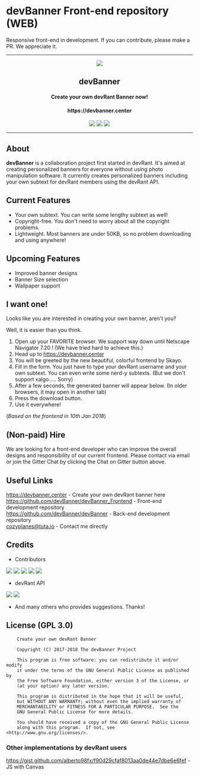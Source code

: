 # devBanner Front-end repository (WEB)
Responsive front-end in development.
If you can contribute, please make a PR. We appreciate it.

----

<p align="center"><img src="https://i.imgur.com/fHiT4OO.png"/></p> 

<h2 align="center"><b>devBanner</b></h2>
<h4 align="center">Create your own devRant Banner now!</h4>
<h4 align="center">https://devbanner.center</h4>
<p align="center">

  <img src="https://img.shields.io/github/issues-pr/devBanner/devBanner_Frontend.svg?style=for-the-badge">
  <img src="https://img.shields.io/github/issues/devBanner/devBanner_Frontend.svg?style=for-the-badge">
  <img src="https://img.shields.io/gitter/room/devBanner/devBanner.svg?style=for-the-badge">
  
</p>

----

## About
**devBanner** is a collaboration project first started in devRant. It's aimed at creating personalized banners for everyone without using photo manipulation software. It currently creates personalized banners including your own subtext for devRant members using the devRant API.

## Current Features
- Your own subtext. You can write some lengthy subtext as well!
- Copyright-free. You don't need to worry about all the copyright problems.
- Lightweight. Most banners are under 50KB, so no problem downloading and using anywhere!

## Upcoming Features
- Improved banner designs
- Banner Size selection
- Wallpaper support

## I want one!
Looks like you are interested in creating your own banner, aren't you?

Well, it is easier than you think.

1. Open up your FAVORITE browser. We support way down until Netscape Navigator 7.20 ! (We have tried hard to achieve this.)
2. Head up to https://devbanner.center
3. You will be greeted by the new beautiful, colorful frontend by Skayo.
4. Fill in the form. You just have to type your devRant username and your own subtext. You can even write some nerd-y subtexts. (But we don't support xalgo..... Sorry)
5. After a few seconds, the generated banner will appear below. (In older browsers, it may open in another tab)
6. Press the download button.
7. Use it everywhere!

(*Based on the frontend in 10th Jan 2018*)

## (Non-paid) Hire
We are looking for a front-end developer who can improve the overall designs and responsibility of our current frontend. Please contact via email or join the Gitter Chat by clicking the Chat on Gitter button above.

## Useful Links
https://devbanner.center - Create your own devRant banner here    
https://github.com/devBanner/devBanner_Frontend - Front-end development repository      
https://github.com/devBanner/devBanner - Back-end development repository     
<cozyplanes@tuta.io> - Contact me directly


## Credits

- Contributors

[<img src="https://img.shields.io/badge/contributor-Kimmax-brightgreen.svg?style=for-the-badge">](https://github.com/Kimmax) 
[<img src="https://img.shields.io/badge/contributor-cozyplanes-blue.svg?style=for-the-badge">](https://github.com/cozyplanes) 
[<img src="https://img.shields.io/badge/contributor-Mitch528-yellow.svg?style=for-the-badge">](https://github.com/Mitch528) 
[<img src="https://img.shields.io/badge/contributor-LoganS1-red.svg?style=for-the-badge">](https://github.com/LoganS1)
[<img src="https://img.shields.io/badge/contributor-Skayo-orange.svg?style=for-the-badge">](https://github.com/Skayo)

- devRant API

[<img src="https://img.shields.io/badge/devRant%20API-dfox-lightgrey.svg?style=for-the-badge">](https://devrant.com/users/dfox)
[<img src="https://img.shields.io/badge/devRant%20Avatar-trogus-lightgrey.svg?style=for-the-badge">](https://devrant.com/users/trogus)

- And many others who provides suggestions. Thanks!



## License (GPL 3.0)

```
    Create your own devRant Banner
    
    Copyright (C) 2017-2018 The devBanner Project

    This program is free software: you can redistribute it and/or modify
    it under the terms of the GNU General Public License as published by
    the Free Software Foundation, either version 3 of the License, or
    (at your option) any later version.

    This program is distributed in the hope that it will be useful,
    but WITHOUT ANY WARRANTY; without even the implied warranty of
    MERCHANTABILITY or FITNESS FOR A PARTICULAR PURPOSE.  See the
    GNU General Public License for more details.

    You should have received a copy of the GNU General Public License
    along with this program.  If not, see <http://www.gnu.org/licenses/>.
```


### Other implementations by devRant users
https://gist.github.com/alberto98fx/f90d29cfaf8013aa0de44e7dbe6e6fef - JS with Canvas
